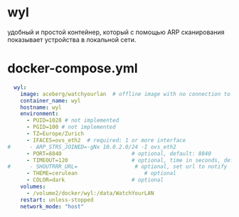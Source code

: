 # wyl
удобный и простой контейнер, который с помощью ARP сканирования показывает устройства в локальной сети.

# docker-compose.yml

```yml
  wyl:
    image: aceberg/watchyourlan  # offline image with no connection to internet
    container_name: wyl
    hostname: wyl
    environment:
      - PUID=1028 # not implemented
      - PGID=100 # not implemented
      - TZ=Europe/Zurich
      - IFACES=ovs_eth2  # required: 1 or more interface
#      - ARP_STRS_JOINED=-gNx 10.0.2.0/24 -I ovs_eth2
      - PORT=8840                      # optional, default: 8840
      - TIMEOUT=120                    # optional, time in seconds, default: 120
#      - SHOUTRRR_URL=                  # optional, set url to notify
      - THEME=cerulean                     # optional
      - COLOR=dark                     # optional
    volumes:
      - /volume2/docker/wyl:/data/WatchYourLAN
    restart: unless-stopped
    network_mode: "host"
```
